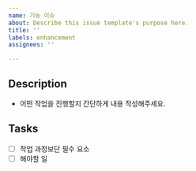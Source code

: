 ```yaml
---
name: 기능 이슈
about: Describe this issue template's purpose here.
title: ''
labels: enhancement
assignees: ''

---
```


## Description

- 어떤 작업을 진행할지 간단하게 내용 작성해주세요.

## Tasks

- [ ] 작업 과정보단 필수 요소
- [ ] 해야할 일
